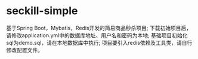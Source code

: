 # seckill-simple
基于Spring Boot，Mybatis，Redis开发的简易商品秒杀项目;
下载初始项目后，请修改application.yml中的数据库地址、用户名和密码为本地;
基础项目初始化sql为demo.sql，请在本地数据库中执行;
项目要引入redis依赖及工具类，请自行修改配置文件。
